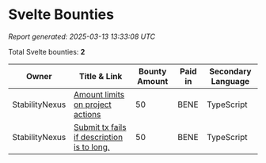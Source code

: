 # Svelte Bounties

*Report generated: 2025-03-13 13:33:08 UTC*

Total Svelte bounties: **2**

|Owner|Title & Link|Bounty Amount|Paid in|Secondary Language|
|---|---|---|---|---|
| StabilityNexus | [Amount limits on project actions](https://github.com/StabilityNexus/BenefactionPlatform-Ergo/issues/5) | 50 | BENE | TypeScript |
| StabilityNexus | [Submit tx fails if description is to long.](https://github.com/StabilityNexus/BenefactionPlatform-Ergo/issues/18) | 50 | BENE | TypeScript |
